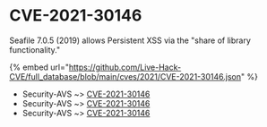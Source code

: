 # CVE-2021-30146

Seafile 7.0.5 (2019) allows Persistent XSS via the "share of library functionality."

{% embed url="https://github.com/Live-Hack-CVE/full_database/blob/main/cves/2021/CVE-2021-30146.json" %}


* Security-AVS ~> [CVE-2021-30146](https://www.alice-snow.ru/2021/database/cve-2021-30146/cve-2021-30146-security-avs)
* Security-AVS ~> [CVE-2021-30146](https://www.alice-snow.ru/2021/database/cve-2021-30146/cve-2021-30146-security-avs)
* Security-AVS ~> [CVE-2021-30146](https://www.alice-snow.ru/2021/database/cve-2021-30146/cve-2021-30146-security-avs)
